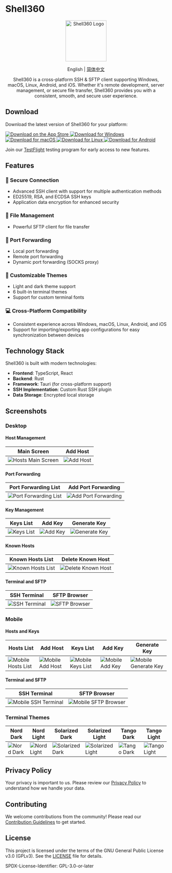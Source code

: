# Shell360

<p align="center">
  <img src="./resources/icon.png" alt="Shell360 Logo" width="128">
</p>

<p align="center">
  <span>English</span> | <a href="./README-zh_cn.md">简体中文</a>
</p>

<p align="center">
  Shell360 is a cross-platform SSH & SFTP client supporting Windows, macOS, Linux, Android, and iOS.
Whether it's remote development, server management, or secure file transfer, Shell360 provides you with a consistent, smooth, and secure user experience.
</p>

## Download

Download the latest version of Shell360 for your platform:

<a href="https://apps.apple.com/app/shell360/id6502880351">
  <img src="./resources/app-store.svg" alt="Download on the App Store">
</a>

<a href="https://github.com/shell360/release/releases">
  <img src="https://img.shields.io/badge/Download%20for%20Windows-blue?style=for-the-badge" alt="Download for Windows">
</a>
<a href="https://github.com/shell360/release/releases">
  <img src="https://img.shields.io/badge/Download%20for%20macOS-blue?style=for-the-badge" alt="Download for macOS">
</a>
<a href="https://github.com/shell360/release/releases">
  <img src="https://img.shields.io/badge/Download%20for%20Linux-blue?style=for-the-badge" alt="Download for Linux">
</a>
<a href="https://github.com/shell360/release/releases">
  <img src="https://img.shields.io/badge/Download%20for%20Android-blue?style=for-the-badge" alt="Download for Android">
</a>

Join our [TestFlight](https://testflight.apple.com/join/teqJZCRm) testing program for early access to new features.

## Features

### 🔐 Secure Connection

- Advanced SSH client with support for multiple authentication methods
- ED25519, RSA, and ECDSA SSH keys
- Application data encryption for enhanced security

### 📁 File Management

- Powerful SFTP client for file transfer

### 🔄 Port Forwarding

- Local port forwarding
- Remote port forwarding
- Dynamic port forwarding (SOCKS proxy)

### 🎨 Customizable Themes

- Light and dark theme support
- 6 built-in terminal themes
- Support for custom terminal fonts

### 💻 Cross-Platform Compatibility

- Consistent experience across Windows, macOS, Linux, Android, and iOS
- Support for importing/exporting app configurations for easy synchronization between devices

## Technology Stack

Shell360 is built with modern technologies:

- **Frontend**: TypeScript, React
- **Backend**: Rust
- **Framework**: Tauri (for cross-platform support)
- **SSH Implementation**: Custom Rust SSH plugin
- **Data Storage**: Encrypted local storage

## Screenshots

### Desktop

#### Host Management

| Main Screen                                                     | Add Host                                                  |
| --------------------------------------------------------------- | --------------------------------------------------------- |
| ![Hosts Main Screen](./resources/screenshots/desktop/hosts.png) | ![Add Host](./resources/screenshots/desktop/add-host.png) |

#### Port Forwarding

| Port Forwarding List                                                          | Add Port Forwarding                                                             |
| ----------------------------------------------------------------------------- | ------------------------------------------------------------------------------- |
| ![Port Forwarding List](./resources/screenshots/desktop/port-forwardings.png) | ![Add Port Forwarding](./resources/screenshots/desktop/add-port-forwarding.png) |

#### Key Management

| Keys List                                              | Add Key                                                 | Generate Key                                                      |
| ------------------------------------------------------ | ------------------------------------------------------- | ----------------------------------------------------------------- |
| ![Keys List](./resources/screenshots/desktop/keys.png) | ![Add Key](./resources/screenshots/desktop/add-key.png) | ![Generate Key](./resources/screenshots/desktop/generate-key.png) |

#### Known Hosts

| Known Hosts List                                                    | Delete Known Host                                                          |
| ------------------------------------------------------------------- | -------------------------------------------------------------------------- |
| ![Known Hosts List](./resources/screenshots/desktop/knownhosts.png) | ![Delete Known Host](./resources/screenshots/desktop/delete-knownhost.png) |

#### Terminal and SFTP

| SSH Terminal                                                  | SFTP Browser                                              |
| ------------------------------------------------------------- | --------------------------------------------------------- |
| ![SSH Terminal](./resources/screenshots/desktop/terminal.png) | ![SFTP Browser](./resources/screenshots/desktop/sftp.png) |

### Mobile

#### Hosts and Keys

| Hosts List                                                     | Add Host                                                       | Keys List                                                    | Add Key                                                      | Generate Key                                                           |
| -------------------------------------------------------------- | -------------------------------------------------------------- | ------------------------------------------------------------ | ------------------------------------------------------------ | ---------------------------------------------------------------------- |
| ![Mobile Hosts List](./resources/screenshots/mobile/hosts.png) | ![Mobile Add Host](./resources/screenshots/mobile/addHost.png) | ![Mobile Keys List](./resources/screenshots/mobile/keys.png) | ![Mobile Add Key](./resources/screenshots/mobile/addKey.png) | ![Mobile Generate Key](./resources/screenshots/mobile/generateKey.png) |

#### Terminal and SFTP

| SSH Terminal                                                        | SFTP Browser                                                    |
| ------------------------------------------------------------------- | --------------------------------------------------------------- |
| ![Mobile SSH Terminal](./resources/screenshots/mobile/terminal.png) | ![Mobile SFTP Browser](./resources/screenshots/mobile/sftp.png) |

### Terminal Themes

| Nord Dark                                                           | Nord Light                                                            | Solarized Dark                                                                | Solarized Light                                                                 | Tango Dark                                                            | Tango Light                                                             |
| ------------------------------------------------------------------- | --------------------------------------------------------------------- | ----------------------------------------------------------------------------- | ------------------------------------------------------------------------------- | --------------------------------------------------------------------- | ----------------------------------------------------------------------- |
| ![Nord Dark](./resources/screenshots/terminal-themes/nord-dark.png) | ![Nord Light](./resources/screenshots/terminal-themes/nord-light.png) | ![Solarized Dark](./resources/screenshots/terminal-themes/solarized-dark.png) | ![Solarized Light](./resources/screenshots/terminal-themes/solarized-light.png) | ![Tango Dark](./resources/screenshots/terminal-themes/tango-dark.png) | ![Tango Light](./resources/screenshots/terminal-themes/tango-light.png) |

## Privacy Policy

Your privacy is important to us. Please review our [Privacy Policy](./docs/Privacy-Policy.md) to understand how we handle your data.

## Contributing

We welcome contributions from the community! Please read our [Contribution Guidelines](./docs/CONTRIBUTING.md) to get started.

## License

This project is licensed under the terms of the GNU General Public License v3.0 (GPLv3).
See the [LICENSE](./LICENSE) file for details.

SPDX-License-Identifier: GPL-3.0-or-later
